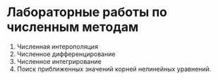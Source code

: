 # **Лабораторные работы по численным методам**

1. Численная интерополяция
2. Численное дифференцирование
3. Численное интегрирование
4. Поиск приближенных значений корней нелинейных уравнений.
